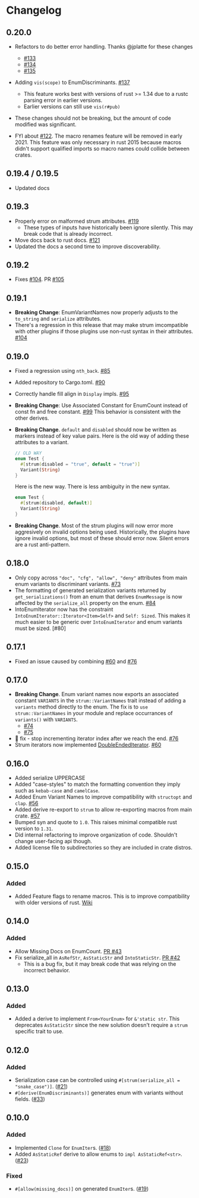 # Changelog

## 0.20.0

* Refactors to do better error handling. Thanks @jplatte for these changes
  * [#133](https://github.com/Peternator7/strum/pull/133)
  * [#134](https://github.com/Peternator7/strum/pull/134)
  * [#135](https://github.com/Peternator7/strum/pull/135)

* Adding `vis(scope)` to EnumDiscriminants. [#137](https://github.com/Peternator7/strum/pull/137)
  * This feature works best with versions of rust >= 1.34 due to a rustc parsing error in
    earlier versions.
  * Earlier versions can still use `vis(r#pub)`

* These changes should not be breaking, but the amount of code modified was significant.

* FYI about [#122](https://github.com/Peternator7/strum/issues/122). The macro renames feature
  will be removed in early 2021. This feature was only necessary in rust 2015 because macros
  didn't support qualified imports so macro names could collide between crates.

## 0.19.4 / 0.19.5

* Updated docs

## 0.19.3

* Properly error on malformed strum attributes. [#119](https://github.com/Peternator7/strum/pull/119)
  * These types of inputs have historically been ignore silently. This may break code that is already
    incorrect.
* Move docs back to rust docs. [#121](https://github.com/Peternator7/strum/pull/121)
* Updated the docs a second time to improve discoverability.

## 0.19.2

* Fixes [#104](https://github.com/Peternator7/strum/issues/104). PR [#105](https://github.com/Peternator7/strum/issues/105)

## 0.19.1

* **Breaking Change**: EnumVariantNames now properly adjusts to the `to_string` and `serialize` attributes.
* There's a regression in this release that may make strum imcompatible with other plugins if those
  plugins use non-rust syntax in their attributes. [#104](https://github.com/Peternator7/strum/issues/104)

## 0.19.0

* Fixed a regression using `nth_back`. [#85](https://github.com/Peternator7/strum/pull/85)
* Added repository to Cargo.toml. [#90](https://github.com/Peternator7/strum/pull/90)
* Correctly handle fill align in `Display` impls. [#95](https://github.com/Peternator7/strum/pull/95)
* **Breaking Change**: Use Associated Constant for EnumCount instead of const fn and free constant. [#99](https://github.com/Peternator7/strum/pull/99)
  This behavior is consistent with the other derives.
* **Breaking Change**. `default` and `disabled` should now be written as markers instead of key value pairs.
  Here is the old way of adding these attributes to a variant.
  ```rust
  // OLD WAY
  enum Test {
    #[strum(disabled = "true", default = "true")]
    Variant(String)
  }
  ```

  Here is the new way. There is less ambiguity in the new syntax.

  ```rust
  enum Test {
    #[strum(disabled, default)]
    Variant(String)
  }
  ```
* **Breaking Change**. Most of the strum plugins will now error more aggresively on invalid options being
  used. Historically, the plugins have ignore invalid options, but most of these should error now. Silent
  errors are a rust anti-pattern.

## 0.18.0

* Only copy across `"doc", "cfg", "allow", "deny"` attributes from main enum variants to discriminant variants. [#73](https://github.com/Peternator7/strum/issues/73)
* The formatting of generated serialization variants returned by `get_serializations()` from an
  enum that derives `EnumMessage` is now affected by the `serialize_all` property on the enum.
  [#84](https://github.com/Peternator7/strum/pull/84)
* IntoEnumIterator now has the constraint `IntoEnumIterator::Iterator<Item=Self>` and `Self: Sized`. This makes
  it much easier to be generic over `IntoEnumIterator` and enum variants must be sized. [#80]

## 0.17.1

* Fixed an issue caused by combining [#60](https://github.com/Peternator7/strum/pull/60) and [#76](https://github.com/Peternator7/strum/pull/76)

## 0.17.0

* **Breaking Change**. Enum variant names now exports an associated constant `VARIANTS` in the
  `strum::VariantNames` trait instead of adding a `variants` method directly to the enum.
  The fix is to `use strum::VariantNames` in your module and replace occurrances of `variants()`
  with `VARIANTS`.
  * [#74](https://github.com/Peternator7/strum/pull/74)
  * [#75](https://github.com/Peternator7/strum/pull/75)
* 🐛 fix - stop incrementing iterator index after we reach the end. [#76](https://github.com/Peternator7/strum/pull/76)
* Strum iterators now implemented [DoubleEndedIterator](https://doc.rust-lang.org/std/iter/trait.DoubleEndedIterator.html). [#60](https://github.com/Peternator7/strum/pull/60)

## 0.16.0

* Added serialize UPPERCASE
* Added "case-styles" to match the formatting convention they imply such as `kebab-case` and `camelCase`.
* Added Enum Variant Names to improve compatibility with `structopt` and `clap`. [#56](https://github.com/Peternator7/strum/pull/56)
* Added derive re-export to `strum` to allow re-exporting macros from main crate. [#57](https://github.com/Peternator7/strum/pull/57)
* Bumped syn and quote to `1.0`. This raises minimal compatible rust version to `1.31`.
* Did internal refactoring to improve organization of code. Shouldn't change user-facing api though.
* Added license file to subdirectories so they are included in crate distros.

## 0.15.0

### Added

* Added Feature flags to rename macros. This is to improve compatibility with older versions of rust. [Wiki](https://github.com/Peternator7/strum/wiki/Macro-Renames)

## 0.14.0

### Added

* Allow Missing Docs on EnumCount. [PR #43](https://github.com/Peternator7/strum/pull/43)
* Fix serialize_all in `AsRefStr`, `AsStaticStr` and `IntoStaticStr`. [PR #42](https://github.com/Peternator7/strum/pull/42)
  * This is a bug fix, but it may break code that was relying on the incorrect behavior.

## 0.13.0

### Added

* Added a derive to implement `From<YourEnum>` for `&'static str`. This deprecates `AsStaticStr` since
  the new solution doesn't require a `strum` specific trait to use.

## 0.12.0

### Added

* Serialization case can be controlled using `#[strum(serialize_all = "snake_case")]`. ([#21][#21])
* `#[derive(EnumDiscriminants)]` generates enum with variants without fields. ([#33][#33])

[#21]: https://github.com/Peternator7/strum/issues/21
[#33]: https://github.com/Peternator7/strum/issues/33

## 0.10.0

### Added

* Implemented `Clone` for `EnumIter`s. ([#18][#18])
* Added `AsStaticRef` derive to allow enums to `impl AsStaticRef<str>`. ([#23][#23])

### Fixed

* `#[allow(missing_docs)]` on generated `EnumIter`s. ([#19][#19])

[#18]: https://github.com/Peternator7/strum/pull/18
[#19]: https://github.com/Peternator7/strum/issues/19
[#23]: https://github.com/Peternator7/strum/issues/23
